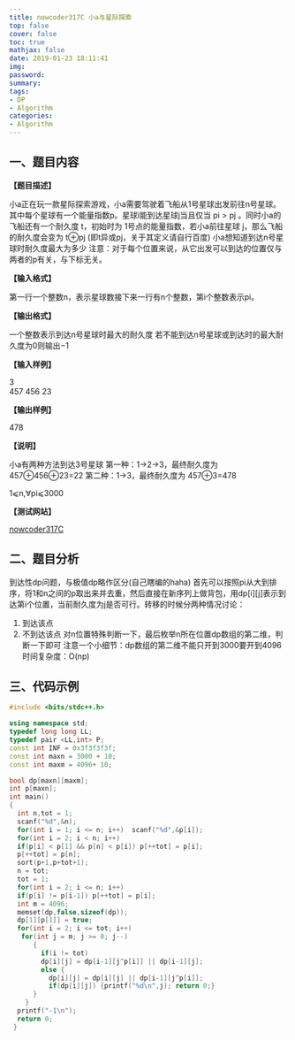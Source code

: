 ```yaml
---
title: nowcoder317C 小a与星际探索
top: false
cover: false
toc: true
mathjax: false
date: 2019-01-23 18:11:41
img:
password:
summary:
tags:
- DP
- Algorithm
categories:
- Algorithm
---
```


## 一、题目内容

**【题目描述】**

小a正在玩一款星际探索游戏，小a需要驾驶着飞船从1号星球出发前往n号星球。其中每个星球有一个能量指数p。星球i能到达星球j当且仅当 pi > pj 。同时小a的飞船还有一个耐久度 t，初始时为 1号点的能量指数，若小a前往星球 j，那么飞船的耐久度会变为 t⊕pj (即t异或pj，关于其定义请自行百度) 小a想知道到达n号星球时耐久度最大为多少 注意：对于每个位置来说，从它出发可以到达的位置仅与两者的p有关，与下标无关。

**【输入格式】**

第一行一个整数n，表示星球数接下来一行有n个整数，第i个整数表示pi。

**【输出格式】**

一个整数表示到达n号星球时最大的耐久度
若不能到达n号星球或到达时的最大耐久度为0则输出−1

**【输入样例】**

3  
457 456 23

**【输出样例】**

478

**【说明】**

小a有两种方法到达3号星球
第一种：1→2→3，最终耐久度为457⊕456⊕23=22
第二种：1→3，最终耐久度为 457⊕3=478

1⩽n,∀pi⩽3000

**【测试网站】**

[nowcoder317C](https://ac.nowcoder.com/acm/contest/317/C)



## 二、题目分析

到达性dp问题，与极值dp略作区分(自己瞎编的haha)
首先可以按照pi从大到排序，将1和n之间的p取出来并去重，然后直接在新序列上做背包，用dp[i][j]表示到达第i个位置，当前耐久度为j是否可行。转移的时候分两种情况讨论：
1. 到达该点
2. 不到达该点
对n位置特殊判断一下，最后枚举n所在位置dp数组的第二维，判断一下即可
注意一个小细节：dp数组的第二维不能只开到3000要开到4096
时间复杂度：O(np)


## 三、代码示例

```cpp
#include <bits/stdc++.h>

using namespace std;
typedef long long LL;
typedef pair <LL,int> P;
const int INF = 0x3f3f3f3f;
const int maxn = 3000 + 10;
const int maxm = 4096+ 10;

bool dp[maxn][maxm];
int p[maxn];
int main()
{
  int n,tot = 1;
  scanf("%d",&n);
  for(int i = 1; i <= n; i++)  scanf("%d",&p[i]);
  for(int i = 2; i < n; i++)
  if(p[i] < p[1] && p[n] < p[i]) p[++tot] = p[i];
  p[++tot] = p[n];
  sort(p+1,p+tot+1);
  n = tot;
  tot = 1;
  for(int i = 2; i <= n; i++)
  if(p[i] != p[i-1]) p[++tot] = p[i];
  int m = 4096;
  memset(dp,false,sizeof(dp));
  dp[1][p[1]] = true;
  for(int i = 2; i <= tot; i++)
   for(int j = m; j >= 0; j--)
      {
        if(i != tot)
        dp[i][j] = dp[i-1][j^p[i]] || dp[i-1][j];
        else {
          dp[i][j] = dp[i][j] || dp[i-1][j^p[i]];
          if(dp[i][j]) {printf("%d\n",j); return 0;}
      }
    }
  printf("-1\n");
  return 0;
 }

```

